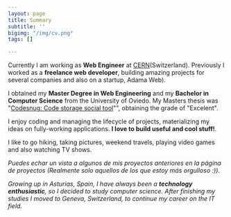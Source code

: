 ```yaml
---
layout: page
title: Summary
subtitle: ''
bigimg: "/img/cv.png"
tags: []

---
```

<i class="fa fa-briefcase"></i>

Currently I am working as **Web Engineer** at [CERN](https://home.cern/ "European Organization for Nuclear Research")(Switzerland). Previously I worked as a **freelance web developer**, building amazing projects for several companies and also on a startup, Adama Web).

<i class="fa fa-graduation-cap"></i>   I obtained my **Master Degree in Web Engineering** and my **Bachelor in Computer Science** from the University of Oviedo. My Masters thesis was "[Codesnug: Code storage social tool](https://goo.gl/bcvkrw "Codesnug: Code storage social tool")"", obtaining the grade of "Excelent".

<i class="fa fa-code"></i>   I enjoy coding and managing the lifecycle of projects, materializing my ideas on fully-working applications. **I love to build useful and cool stuff!**.

<i class="fa fa-heart"></i>   I like to go hiking, taking pictures, weekend travels, playing video games and also watching TV shows.

<i class="fa fa-file-text-o">   Puedes echar un vista a algunos de mis proyectos anteriores en la página de proyectos (Realmente solo aquellos de los que estoy más orgulloso :)).

<i class="fa fa-globe"></i>   Growing up in Asturias, Spain, I have always been a **technology enthusiastic**, so I decided to study computer science. After finishing my studies I moved to Geneva, Switzerland, to continue my career on the IT field.
